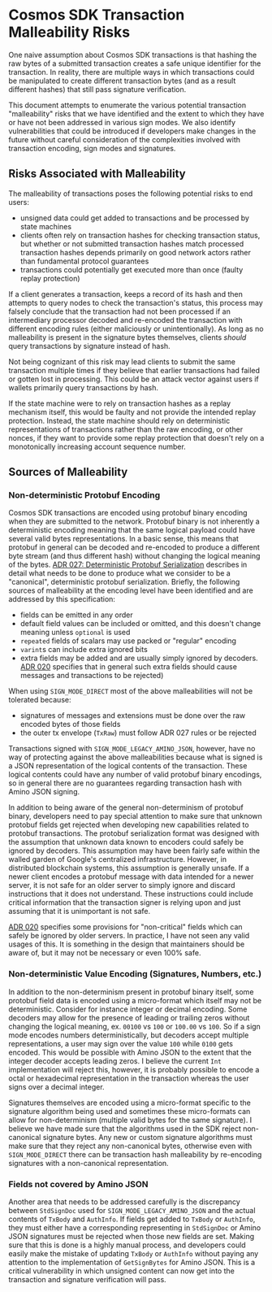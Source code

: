 # Cosmos SDK Transaction Malleability Risks

One naive assumption about Cosmos SDK transactions is that hashing the raw bytes of a submitted transaction creates a safe unique identifier for the transaction. In reality, there are multiple ways in which transactions could be manipulated to create different transaction bytes (and as a result different hashes) that still pass signature verification.

This document attempts to enumerate the various potential transaction "malleability" risks that we have identified and the extent to which they have or have not been addressed in various sign modes. We also identify vulnerabilities that could be introduced if developers make changes in the future without careful consideration of the complexities involved with transaction encoding, sign modes and signatures.

## Risks Associated with Malleability

The malleability of transactions poses the following potential risks to end users:
* unsigned data could get added to transactions and be processed by state machines
* clients often rely on transaction hashes for checking transaction status, but whether or not submitted transaction hashes match processed transaction hashes depends primarily on good network actors rather than fundamental protocol guarantees
* transactions could potentially get executed more than once (faulty replay protection)

If a client generates a transaction, keeps a record of its hash and then attempts to query nodes to check the transaction's status, this process may falsely conclude that the transaction had not been processed if an intermediary
processor decoded and re-encoded the transaction with different encoding rules (either maliciously or unintentionally).
As long as no malleability is present in the signature bytes themselves, clients _should_ query transactions by signature instead of hash.

Not being cognizant of this risk may lead clients to submit the same transaction multiple times if they believe that 
earlier transactions had failed or gotten lost in processing.
This could be an attack vector against users if wallets primarily query transactions by hash.

If the state machine were to rely on transaction hashes as a replay mechanism itself, this would be faulty and not 
provide the intended replay protection. Instead, the state machine should rely on deterministic representations of
transactions rather than the raw encoding, or other nonces,
if they want to provide some replay protection that doesn't rely on a monotonically
increasing account sequence number.


## Sources of Malleability

### Non-deterministic Protobuf Encoding

Cosmos SDK transactions are encoded using protobuf binary encoding when they are submitted to the network. Protobuf binary is not inherently a deterministic encoding meaning that the same logical payload could have several valid bytes representations. In a basic sense, this means that protobuf in general can be decoded and re-encoded to produce a different byte stream (and thus different hash) without changing the logical meaning of the bytes. [ADR 027: Deterministic Protobuf Serialization](https://github.com/cosmos/cosmos-sdk/blob/main/docs/architecture/adr-027-deterministic-protobuf-serialization.md) describes in detail what needs to be done to produce what we consider to be a "canonical", deterministic protobuf serialization. Briefly, the following sources of malleability at the encoding level have been identified and are addressed by this specification:
* fields can be emitted in any order
* default field values can be included or omitted, and this doesn't change meaning unless `optional` is used
* `repeated` fields of scalars may use packed or "regular" encoding
* `varint`s can include extra ignored bits
* extra fields may be added and are usually simply ignored by decoders. [ADR 020](https://github.com/cosmos/cosmos-sdk/blob/main/docs/architecture/adr-020-protobuf-transaction-encoding.md#unknown-field-filtering) specifies that in general such extra fields should cause messages and transactions to be rejected)

When using `SIGN_MODE_DIRECT` most of the above malleabilities will not be tolerated because:
* signatures of messages and extensions must be done over the raw encoded bytes of those fields
* the outer tx envelope (`TxRaw`) must follow ADR 027 rules or be rejected

Transactions signed with `SIGN_MODE_LEGACY_AMINO_JSON`, however, have no way of protecting against the above malleabilities because what is signed is a JSON representation of the logical contents of the transaction. These logical contents could have any number of valid protobuf binary encodings, so in general there are no guarantees regarding transaction hash with Amino JSON signing.

In addition to being aware of the general non-determinism of protobuf binary, developers need to pay special attention to make sure that unknown protobuf fields get rejected when developing new capabilities related to protobuf transactions. The protobuf serialization format was designed with the assumption that unknown data known to encoders could safely be ignored by decoders. This assumption may have been fairly safe within the walled garden of Google's centralized infrastructure. However, in distributed blockchain systems, this assumption is generally unsafe. If a newer client encodes a protobuf message with data intended for a newer server, it is not safe for an older server to simply ignore and discard instructions that it does not understand. These instructions could include critical information that the transaction signer is relying upon and just assuming that it is unimportant is not safe.

[ADR 020](https://github.com/cosmos/cosmos-sdk/blob/main/docs/architecture/adr-020-protobuf-transaction-encoding.md#unknown-field-filtering) specifies some provisions for "non-critical" fields which can safely be ignored by older servers. In practice, I have not seen any valid usages of this. It is something in the design that maintainers should be aware of, but it may not be necessary or even 100% safe.

### Non-deterministic Value Encoding (Signatures, Numbers, etc.)

In addition to the non-determinism present in protobuf binary itself, some protobuf field data is encoded using a micro-format which itself may not be deterministic. Consider for instance integer or decimal encoding. Some decoders may allow for the presence of leading or trailing zeros without changing the logical meaning, ex. `00100` vs `100` or `100.00` vs `100`. So if a sign mode encodes numbers deterministically, but decoders accept multiple representations,
a user may sign over the value `100` while `0100` gets encoded. This would be possible with Amino JSON to the extent that the integer decoder accepts leading zeros. I believe the current `Int` implementation will reject this, however, it is
probably possible to encode a octal or hexadecimal representation in the transaction whereas the user signs over a decimal integer.

Signatures themselves are encoded using a micro-format specific to the signature algorithm being used and sometimes these
micro-formats can allow for non-determinism (multiple valid bytes for the same signature).
I believe we have made sure that the algorithms used in the SDK reject non-canonical signature bytes.
Any new or custom signature algorithms must make sure that they reject any non-canonical bytes, otherwise even
with `SIGN_MODE_DIRECT` there can be transaction hash malleability by re-encoding signatures with a non-canonical
representation.

### Fields not covered by Amino JSON

Another area that needs to be addressed carefully is the discrepancy between `StdSignDoc` used for `SIGN_MODE_LEGACY_AMINO_JSON` and the actual contents of `TxBody` and `AuthInfo`. If fields get added
to `TxBody` or `AuthInfo`, they must either have a corresponding representing in `StdSignDoc` or Amino
JSON signatures must be rejected when those new fields are set. Making sure that this is done is a
highly manual process, and developers could easily make the mistake of updating `TxBody` or `AuthInfo`
without paying any attention to the implementation of `GetSignBytes` for Amino JSON. This is a critical
vulnerability in which unsigned content can now get into the transaction and signature verification will
pass.